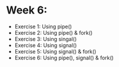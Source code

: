 # Week 6:

* Exercise 1: Using pipe()
* Exercise 2: Using pipe() & fork()
* Exercise 3: Using singal()
* Exercise 4: Using signal()
* Exercise 5: Using signal() & fork()
* Exercise 6: Using pipe(), signal() & fork()

